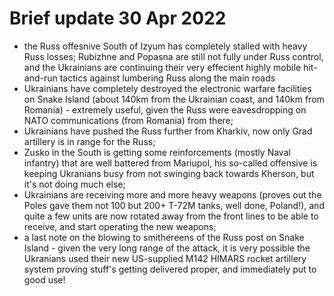 Brief update 30 Apr 2022
========================

- the Russ offesnive South of Izyum has completely stalled with heavy Russ losses; Rubizhne and Popasna are still not fully under Russ control, and the Ukrainians are continuing their very effecient highly mobile hit-and-run tactics against lumbering Russ along the main roads
- Ukrainians have completely destroyed the electronic warfare facilities on Snake Island (about 140km from the Ukrainian coast, and 140km from Romania) - extremely useful, given the Russ were eavesdropping on NATO communications (from Romania) from there;
- Ukrainians have pushed the Russ further from Kharkiv, now only Grad artillery is in range for the Russ;
- Zusko in the South is getting some reinforcements (mostly Naval infantry) that are well battered from Mariupol, his so-called offensive is keeping Ukranians busy from not swinging back towards Kherson, but it's not doing much else;
- Ukrainians are receiving more and more heavy weapons (proves out the Poles gave them not 100 but 200+ T-72M tanks, well done, Poland!), and quite a few units are now rotated away from the front lines to be able to receive, and start operating the new weapons;
- a last note on the blowing to smithereens of the Russ post on Snake Island - given the very long range of the attack, it is very possible the Ukranians used their new US-supplied M142 HIMARS rocket artillery system proving stuff's getting delivered proper, and immediately put to good use!
